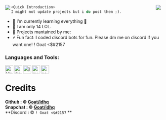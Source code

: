 <img src="https://media.discordapp.net/attachments/824737213144236032/828773808818880532/Untitled_1.png?width=216&height=49" align="left"/><img src="https://media.discordapp.net/attachments/824737213144236032/828774022564937788/standard_2.gif?width=314&height=40" align="right"/>

```js
<Quick Introduction>
I might not update projects but i do post them ;).
```

- 🌱 I’m currently learning everything 🤣
- 💎 I am only 14 LOL.
- 📣 Projects mantained by me: 
- ⚡ Fun fact: I coded discord bots for fun. Please dm me on discord if you want one! ! Goat <$#2157 <br />

### Languages and Tools:

<img align="left" alt="Visual Studio Code" width="26px" src="https://i.imgur.com/LwSdAlE.png" />
<img align="left" alt="discord.js" width="26px" src="https://i.imgur.com/SI1DZf3.png" />
<img align="left" alt="js" width="26px" src="https://i.imgur.com/3u1wzwE.png" />
<img align="left" alt="py" width="26px" src="https://i.imgur.com/4pIzF9V.png" />
<img align="left" alt="node.js" width="26px" src="https://i.imgur.com/tYLFZBh.png" /> 
<br />

# Credits
**Github : © [Goat/idhq](https://github.com/idhq)** <br />
**Snapchat : © [Goat/idhq](https://www.snapchat.com/add/quakers.v)** <br />
**Discord : © ``! Goat <$#2157`` ** <br />
